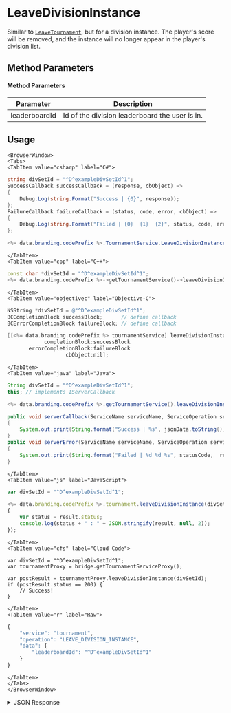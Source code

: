 # LeaveDivisionInstance

Similar to <code>[LeaveTournament](/api/capi/tournament/leavetournament)</code>, but for a division instance. The player's score will be removed, and the instance will no longer appear in the player's division list.

<PartialServop service_name="tournament" operation_name="LEAVE_DIVISION_INSTANCE" />

## Method Parameters
#### Method Parameters
Parameter | Description
--------- | -----------
leaderboardId | Id of the division leaderboard the user is in.

## Usage

```mdx-code-block
<BrowserWindow>
<Tabs>
<TabItem value="csharp" label="C#">
```

```csharp
string divSetId = "^D^exampleDivSetId^1";
SuccessCallback successCallback = (response, cbObject) =>
{
    Debug.Log(string.Format("Success | {0}", response));
};
FailureCallback failureCallback = (status, code, error, cbObject) =>
{
    Debug.Log(string.Format("Failed | {0}  {1}  {2}", status, code, error));
};

<%= data.branding.codePrefix %>.TournamentService.LeaveDivisionInstance(divSetId, successCallback, failureCallback);
```

```mdx-code-block
</TabItem>
<TabItem value="cpp" label="C++">
```

```cpp
const char *divSetId = "^D^exampleDivSetId^1";
<%= data.branding.codePrefix %>->getTournamentService()->leaveDivisionInstance(divSetId, this);
```

```mdx-code-block
</TabItem>
<TabItem value="objectivec" label="Objective-C">
```

```objectivec
NSString *divSetId = @"^D^exampleDivSetId^1";
BCCompletionBlock successBlock;      // define callback
BCErrorCompletionBlock failureBlock; // define callback

[[<%= data.branding.codePrefix %> tournamentService] leaveDivisionInstance:divSetId
            completionBlock:successBlock
       errorCompletionBlock:failureBlock
                   cbObject:nil];
```

```mdx-code-block
</TabItem>
<TabItem value="java" label="Java">
```

```java
String divSetId = "^D^exampleDivSetId^1";
this; // implements IServerCallback

<%= data.branding.codePrefix %>.getTournamentService().leaveDivisionInstance(divSetId, this);

public void serverCallback(ServiceName serviceName, ServiceOperation serviceOperation, JSONObject jsonData)
{
    System.out.print(String.format("Success | %s", jsonData.toString()));
}
public void serverError(ServiceName serviceName, ServiceOperation serviceOperation, int statusCode, int reasonCode, String jsonError)
{
    System.out.print(String.format("Failed | %d %d %s", statusCode,  reasonCode, jsonError.toString()));
}
```

```mdx-code-block
</TabItem>
<TabItem value="js" label="JavaScript">
```

```javascript
var divSetId = "^D^exampleDivSetId^1";

<%= data.branding.codePrefix %>.tournament.leaveDivisionInstance(divSetId, result =>
{
	var status = result.status;
	console.log(status + " : " + JSON.stringify(result, null, 2));
});
```

```mdx-code-block
</TabItem>
<TabItem value="cfs" label="Cloud Code">
```

```cfscript
var divSetId = "^D^exampleDivSetId^1";
var tournamentProxy = bridge.getTournamentServiceProxy();

var postResult = tournamentProxy.leaveDivisionInstance(divSetId);
if (postResult.status == 200) {
    // Success!
}
```

```mdx-code-block
</TabItem>
<TabItem value="r" label="Raw">
```

```r
{
	"service": "tournament",
	"operation": "LEAVE_DIVISION_INSTANCE",
	"data": {
		"leaderboardId": "^D^exampleDivSetId^1"
	}
}
```

```mdx-code-block
</TabItem>
</Tabs>
</BrowserWindow>
```

<details>
<summary>JSON Response</summary>

```json
{
    "numScoresRemoved": 1
}
```
</details>

